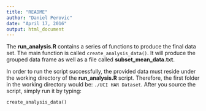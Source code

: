 ```yaml
---
title: "README"
author: "Daniel Perovic"
date: "April 17, 2016"
output: html_document
---
```


The **run_analysis.R** contains a series of functions to produce the final data set.  The main function is called `create_analysis_data()`.  It will produce the grouped data frame as well as a file called **subset_mean_data.txt**.

In order to run the script successfully, the provided data must reside under the working directory of the **run_analysis.R** script.  Therefore, the first folder in the working directory would be: `./UCI HAR Dataset`.  After you source the script, simply run it by typing:

```{r}
create_analysis_data()
```
